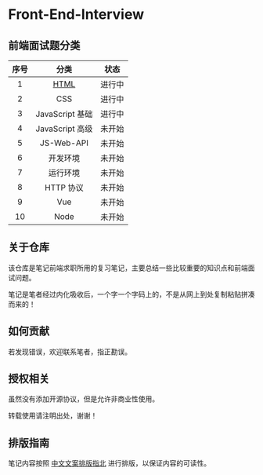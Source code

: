 # Front-End-Interview

## 前端面试题分类

| 序号 |                                      分类                                      |  状态  |
| :--: | :----------------------------------------------------------------------------: | :----: |
|  1   | [HTML](https://gitee.com/colbyzn/front-end-interview/blob/master/HTML/html.md) | 进行中 |
|  2   |                                      CSS                                       | 进行中 |
|  3   |                                JavaScript 基础                                 | 进行中 |
|  4   |                                JavaScript 高级                                 | 未开始 |
|  5   |                                   JS-Web-API                                   | 未开始 |
|  6   |                                    开发环境                                    | 未开始 |
|  7   |                                    运行环境                                    | 未开始 |
|  8   |                                   HTTP 协议                                    | 未开始 |
|  9   |                                      Vue                                       | 未开始 |
|  10  |                                      Node                                      | 未开始 |

## 关于仓库

该仓库是笔记前端求职所用的复习笔记，主要总结一些比较重要的知识点和前端面试问题。

笔记是笔者经过内化吸收后，一个字一个字码上的，不是从网上到处复制粘贴拼凑而来的！

## 如何贡献

若发现错误，欢迎联系笔者，指正勘误。

## 授权相关

虽然没有添加开源协议，但是允许非商业性使用。

转载使用请注明出处，谢谢！

## 排版指南

笔记内容按照 [中文文案排版指北](http://mazhuang.org/wiki/chinese-copywriting-guidelines/) 进行排版，以保证内容的可读性。
